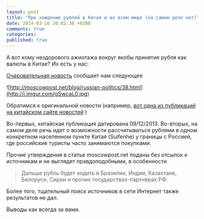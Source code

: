 ```yaml
---
layout: post
title: "Про хождение рублей в Китае и во всем мире (на самом деле нет)"
date: 2014-03-16 20:01:36 +0200
comments: true
categories:
published: true
---
```


А вот кому нездорового ажиотажа вокруг якобы принятия рубля как валюты в Китае? Их есть у нас:

[Очаровательная новость](http://moscowpost.net/blog/russian-politics/38.html) сообщает нам следующее

![http://moscowpost.net/blog/russian-politics/38.html](http://i.imgur.com/gSwcaL0.jpg)

Обратимся к оригинальной новости (например, [вот одна из публикаций на китайском сайте новостей](http://www.chinadaily.com.cn/china/2013-12/09/content_17160407.htm) )

Во-первых, китайская публикация датирована 09/12/2013.
Во-вторых, на самом деле речь идет о возможности рассчитываться рублями в одном конкретном населенном пункте Китая (Suifenhe) у границы с Россией, где российские туристы часто занимаются покупками.

Прочие утверждения в статье moscowpost.net поданы без отсылок к источникам и не выглядят правдоподобными, в особенности

>Дальше рубль будет ходить в Бразилии, Индии, Казахтане, Белоруси, Сирии и прочих государствах-партнерах РФ.

Более того, тщательный поиск источников в сети Интернет также результатов не дал.

Выводы как всегда за вами.
